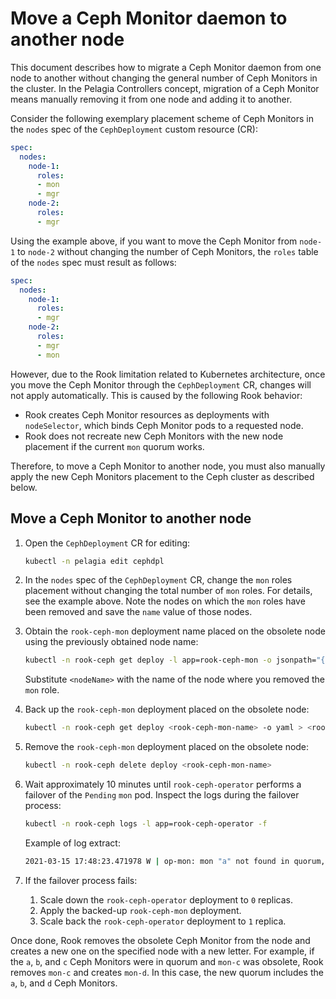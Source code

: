 <a id="move-mon-daemon-mira"></a>

# Move a Ceph Monitor daemon to another node

This document describes how to migrate a Ceph Monitor daemon from one node to
another without changing the general number of Ceph Monitors in the cluster.
In the Pelagia Controllers concept, migration of a Ceph Monitor means manually
removing it from one node and adding it to another.

Consider the following exemplary placement scheme of Ceph Monitors in the
`nodes` spec of the `CephDeployment` custom resource (CR):
```yaml
spec:
  nodes:
    node-1:
      roles:
      - mon
      - mgr
    node-2:
      roles:
      - mgr
```

Using the example above, if you want to move the Ceph Monitor from `node-1`
to `node-2` without changing the number of Ceph Monitors, the `roles` table
of the `nodes` spec must result as follows:
```yaml
spec:
  nodes:
    node-1:
      roles:
      - mgr
    node-2:
      roles:
      - mgr
      - mon
```

However, due to the Rook limitation related to Kubernetes architecture, once
you move the Ceph Monitor through the `CephDeployment` CR, changes will not
apply automatically. This is caused by the following Rook behavior:

- Rook creates Ceph Monitor resources as deployments with `nodeSelector`,
  which binds Ceph Monitor pods to a requested node.
- Rook does not recreate new Ceph Monitors with the new node placement if the
  current `mon` quorum works.

Therefore, to move a Ceph Monitor to another node, you must also manually apply
the new Ceph Monitors placement to the Ceph cluster as described below.

## Move a Ceph Monitor to another node

1. Open the `CephDeployment` CR for editing:
   ```bash
   kubectl -n pelagia edit cephdpl
   ```

2. In the `nodes` spec of the `CephDeployment` CR, change the `mon` roles placement without changing the total
   number of `mon` roles. For details, see the example above. Note the nodes on which the `mon` roles
   have been removed and save the `name` value of those nodes.

3. Obtain the `rook-ceph-mon` deployment name placed on the obsolete node
   using the previously obtained node name:
   ```bash
   kubectl -n rook-ceph get deploy -l app=rook-ceph-mon -o jsonpath="{.items[?(@.spec.template.spec.nodeSelector['kubernetes\.io/hostname'] == '<nodeName>')].metadata.name}"
   ```

     Substitute `<nodeName>` with the name of the node where you removed the `mon` role.

4. Back up the `rook-ceph-mon` deployment placed on the obsolete node:
   ```bash
   kubectl -n rook-ceph get deploy <rook-ceph-mon-name> -o yaml > <rook-ceph-mon-name>-backup.yaml
   ```

5. Remove the `rook-ceph-mon` deployment placed on the obsolete node:
   ```bash
   kubectl -n rook-ceph delete deploy <rook-ceph-mon-name>
   ```

6. Wait approximately 10 minutes until `rook-ceph-operator` performs a failover of the `Pending` `mon` pod.
   Inspect the logs during the failover process:
   ```bash
   kubectl -n rook-ceph logs -l app=rook-ceph-operator -f
   ```

     Example of log extract:
     ```bash
     2021-03-15 17:48:23.471978 W | op-mon: mon "a" not found in quorum, waiting for timeout (554 seconds left) before failover
     ```

7. If the failover process fails:

     1. Scale down the `rook-ceph-operator` deployment to `0` replicas.
     2. Apply the backed-up `rook-ceph-mon` deployment.
     3. Scale back the `rook-ceph-operator` deployment to `1` replica.

Once done, Rook removes the obsolete Ceph Monitor from the node and creates
a new one on the specified node with a new letter. For example, if the `a`,
`b`, and `c` Ceph Monitors were in quorum and `mon-c` was obsolete, Rook
removes `mon-c` and creates `mon-d`. In this case, the new quorum includes
the `a`, `b`, and `d` Ceph Monitors.
